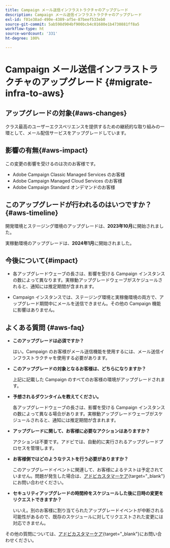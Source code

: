 ```yaml
---
title: Campaign メール送信インフラストラクチャのアップグレード
description: Campaign メール送信インフラストラクチャのアップグレード
exl-id: f01e38ad-490e-4389-af5e-87beef533eb0
source-git-commit: 5ab598d904bf900bcb4c01680e1b4730881ff8a5
workflow-type: ht
source-wordcount: '331'
ht-degree: 100%

---
```


# Campaign メール送信インフラストラクチャのアップグレード {#migrate-infra-to-aws}

## アップグレードの対象{#aws-changes}

クラス最高のユーザーエクスペリエンスを提供するための継続的な取り組みの一環として、メール配信サービスをアップグレードしています。

## 影響の有無{#aws-impact}

この変更の影響を受けるのは次のお客様です。

* Adobe Campaign Classic Managed Services のお客様
* Adobe Campaign Managed Cloud Services のお客様
* Adobe Campaign Standard オンデマンドのお客様

## このアップグレードが行われるのはいつですか？{#aws-timeline}

開発環境とステージング環境のアップグレードは、**2023年10月**&#x200B;に開始されました。

実稼動環境のアップグレードは、**2024年1月**&#x200B;に開始されました。

## 今後について{#impact}

* 各アップグレードウェーブの長さは、影響を受ける Campaign インスタンスの数によって異なります。実稼動アップグレードウェーブがスケジュールされると、通知には推定期間が含まれます。

* Campaign インスタンスでは、ステージング環境と実稼働環境の両方で、アップグレード期間中にメールを送信できません。その他の Campaign 機能に影響はありません。

## よくある質問 {#aws-faq}

* **このアップグレードは必須ですか？**

  はい。Campaign のお客様がメール送信機能を使用するには、メール送信インフラストラクチャを使用する必要があります。

* **このアップグレードの対象となるお客様は、どちらになりますか？**

  上記に記載した Campaign のすべてのお客様の環境がアップグレードされます。

* **予想されるダウンタイムを教えてください。**

  各アップグレードウェーブの長さは、影響を受ける Campaign インスタンスの数によって異なる場合があります。実稼動アップグレードウェーブがスケジュールされると、通知には推定期間が含まれます。

* **アップグレードに関して、お客様に必要なアクションはありますか？**

  アクションは不要です。アドビでは、自動的に実行されるアップグレードプロセスを管理します。

* **お客様側ではどのようなテストを行う必要がありますか？**

  このアップグレードイベントに関連して、お客様によるテストは予定されていません。問題が発生した場合は、[アドビカスタマーケア](https://experienceleague.adobe.com/?support-solution=Campaign&amp;lang=ja#support){target="_blank"}にお問い合わせください。


* **セキュリティアップグレードの時間枠をスケジュールした後に日時の変更をリクエストできますか？**

  いいえ。別のお客様に割り当てられたアップグレードイベントが中断される可能性があるので、既存のスケジュールに対してリクエストされた変更には対応できません。

その他の質問については、[アドビカスタマーケア](https://experienceleague.adobe.com/?support-solution=Campaign&amp;lang=ja#support){target="_blank"}にお問い合わせください。
